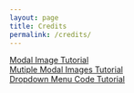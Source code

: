 ```yaml
---
layout: page
title: Credits
permalink: /credits/
---
```



[Modal Image Tutorial](https://www.w3schools.com/css/css3_images.asp)  
[Mutiple Modal Images Tutorial](https://stackoverflow.com/questions/41275958/modal-image-galleries-multiple-images)  
[Dropdown Menu Code Tutorial](https://mycyberuniverse.com/web/jekyll-bootstrap-dynamic-navigation-highlighting-active-element.html)